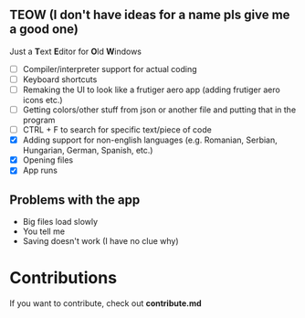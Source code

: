 ## TEOW (I don't have ideas for a name pls give me a good one)
Just a **T**ext **E**ditor for **O**ld **W**indows

- [ ] Compiler/interpreter support for actual coding
- [ ] Keyboard shortcuts
- [ ] Remaking the UI to look like a frutiger aero app (adding frutiger aero icons etc.)
- [ ] Getting colors/other stuff from json or another file and putting that in the program
- [ ] CTRL + F to search for specific text/piece of code
- [x] Adding support for non-english languages (e.g. Romanian, Serbian, Hungarian, German, Spanish, etc.)
- [x] Opening files
- [x] App runs

## Problems with the app
- Big files load slowly
- You tell me
- Saving doesn't work (I have no clue why)

# Contributions

If you want to contribute, check out **contribute.md**
